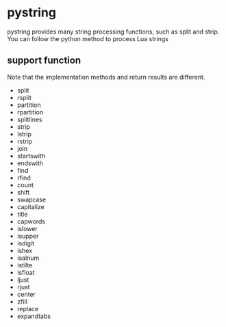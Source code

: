 # pystring
 pystring provides many string processing functions, such as split and strip. You can follow the python method to process Lua strings

## support function
  
Note that the implementation methods and return results are different.

* split
* rsplit
* partition
* rpartition
* splitlines
* strip
* lstrip
* rstrip
* join
* startswith
* endswith
* find
* rfind
* count
* shift
* swapcase
* capitalize
* title
* capwords
* islower
* isupper
* isdigit
* ishex
* isalnum
* istilte
* isfloat
* ljust
* rjust
* center
* zfill
* replace
* expandtabs